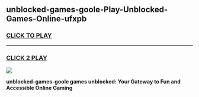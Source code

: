 
## unblocked-games-goole-Play-Unblocked-Games-Online-ufxpb
<h3>
<a href="https://premium76.site?title=unblocked-games-goole&ref=25A">CLICK TO PLAY</a></h3>
<hr>

<h3>
<a href="https://premium76.site?title=unblocked-games-goole&ref=25A">CLICK 2 PLAY</a>
  
</h3>

<a href="https://premium76.site?title=unblocked-games-goole&ref=25A"><img src="https://clearcache.store/games.png"></a>


**unblocked-games-goole games unblocked: Your Gateway to Fun and Accessible Online Gaming**
